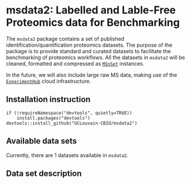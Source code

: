   # msdata2: Labelled and Lable-Free Proteomics data for Benchmarking  

The `msdata2` package contains a set of published identification/quantification proteomics datasets. The purpose of the package is to provide standard and curated datasets to facilitate the benchmarking of proteomics workflows. All the datasets in `msdata2` will be cleaned, formatted and compressed as [`MSnSet`](https://www.rdocumentation.org/packages/MSnbase/versions/1.20.7/topics/MSnSet-class) instances.  

In the future, we will also include large raw MS data, making use of the [`ExperimentHub`](http://bioconductor.org/packages/release/bioc/html/ExperimentHub.html) cloud infrastructure.  


## Installation instruction  

```
if (!requireNamespace("devtools", quietly=TRUE))
    install.packages("devtools")
devtools::install_github("UCLouvain-CBIO/msdata2")
```  

## Available data sets  

Currently, there are 1 datasets available in `msdata2`.


## Data set description

